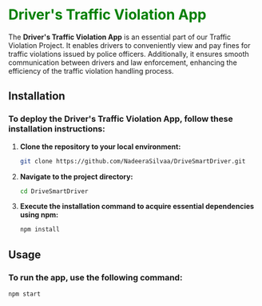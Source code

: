 # <span style="color:green">Driver's Traffic Violation App</span>

The <b>Driver's Traffic Violation App</b> is an essential part of our Traffic Violation Project. It enables drivers to conveniently view and pay fines for traffic violations issued by police officers. Additionally, it ensures smooth communication between drivers and law enforcement, enhancing the efficiency of the traffic violation handling process.

## Installation

### To deploy the Driver's Traffic Violation App, follow these installation instructions:

1. **Clone the repository to your local environment:**

    ```sh
    git clone https://github.com/NadeeraSilvaa/DriveSmartDriver.git
    ```

2. **Navigate to the project directory:**

    ```sh
    cd DriveSmartDriver
    ```

3. **Execute the installation command to acquire essential dependencies using npm:**

    ```sh
    npm install
    ```

## Usage

### To run the app, use the following command:

```sh
npm start
```
